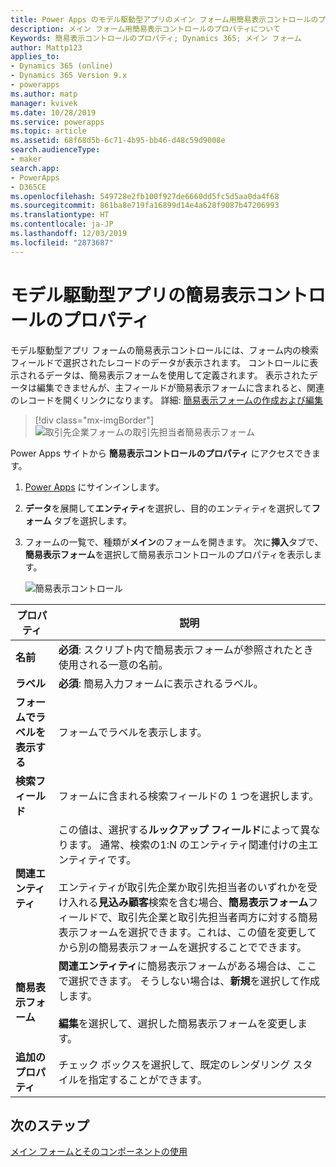 ```yaml
---
title: Power Apps のモデル駆動型アプリのメイン フォーム用簡易表示コントロールのプロパティ | MicrosoftDocs
description: メイン フォーム用簡易表示コントロールのプロパティについて
Keywords: 簡易表示コントロールのプロパティ; Dynamics 365; メイン フォーム
author: Mattp123
applies_to:
- Dynamics 365 (online)
- Dynamics 365 Version 9.x
- powerapps
ms.author: matp
manager: kvivek
ms.date: 10/28/2019
ms.service: powerapps
ms.topic: article
ms.assetid: 68f68d5b-6c71-4b95-bb46-d48c59d9008e
search.audienceType:
- maker
search.app:
- PowerApps
- D365CE
ms.openlocfilehash: 549728e2fb100f927de6660dd5fc5d5aa0da4f68
ms.sourcegitcommit: 861ba8e719fa16899d14e4a628f9087b47206993
ms.translationtype: HT
ms.contentlocale: ja-JP
ms.lasthandoff: 12/03/2019
ms.locfileid: "2873687"
---
```

# <a name="model-driven-app-quick-view-control-properties"></a>モデル駆動型アプリの簡易表示コントロールのプロパティ

モデル駆動型アプリ フォームの簡易表示コントロールには、フォーム内の検索フィールドで選択されたレコードのデータが表示されます。 コントロールに表示されるデータは、簡易表示フォームを使用して定義されます。 表示されたデータは編集できませんが、主フィールドが簡易表示フォームに含まれると、関連のレコードを開くリンクになります。 詳細: [簡易表示フォームの作成および編集](create-edit-quick-view-forms.md)  

> [!div class="mx-imgBorder"] 
> ![取引先企業フォームの取引先担当者簡易表示フォーム](media/quick-view-form-contact.png "取引先企業フォームの取引先担当者簡易表示フォーム")  

Power Apps サイトから **簡易表示コントロールのプロパティ** にアクセスできます。 
1.  [Power Apps](https://make.powerapps.com/?utm_source=padocs&utm_medium=linkinadoc&utm_campaign=referralsfromdoc) にサインインします。  


2.  **データ**を展開して**エンティティ**を選択し、目的のエンティティを選択して**フォーム** タブを選択します。 

3. フォームの一覧で、種類が**メイン**のフォームを開きます。 次に**挿入**タブで、**簡易表示フォーム**を選択して簡易表示コントロールのプロパティを表示します。

    ![簡易表示コントロール](media/quick-view-control.png)
  
|プロパティ|説明|  
|--------------|-----------------|  
|**名前**|**必須**: スクリプト内で簡易表示フォームが参照されたとき使用される一意の名前。|  
|**ラベル**|**必須**: 簡易入力フォームに表示されるラベル。|  
|**フォームでラベルを表示する**|フォームでラベルを表示します。|  
|**検索フィールド**|フォームに含まれる検索フィールドの 1 つを選択します。|  
|**関連エンティティ**|この値は、選択する**ルックアップ フィールド**によって異なります。 通常、検索の1:N のエンティティ関連付けの主エンティティです。<br /><br /> エンティティが取引先企業か取引先担当者のいずれかを受け入れる**見込み顧客**検索を含む場合、**簡易表示フォーム**フィールドで、取引先企業と取引先担当者両方に対する簡易表示フォームを選択できます。これは、この値を変更してから別の簡易表示フォームを選択することでできます。|  
|**簡易表示フォーム**|**関連エンティティ**に簡易表示フォームがある場合は、ここで選択できます。 そうしない場合は、**新規**を選択して作成します。<br /><br /> **編集**を選択して、選択した簡易表示フォームを変更します。|  
|**追加のプロパティ**|チェック ボックスを選択して、既定のレンダリング スタイルを指定することができます。|

## <a name="next-steps"></a>次のステップ

[メイン フォームとそのコンポーネントの使用](use-main-form-and-components.md)
 
